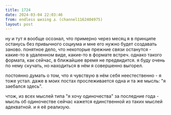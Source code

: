 ```yaml
---
title: 1724
date: 2024-03-04 22:03:46
from: endless шизing ⍼ (channel1162404975)
layout: post
---
```


ну и тут я вообще осознал, что примерно через месяц я в принципе останусь без привычного социума и мне его нужно будет создавать заново. понятное дело, что некоторые прежние связи останутся - какие-то в удаленном виде, какие-то в формате встреч. однако такого формата, как сейчас, в ближайшее время не предвидится. я буду очень по нему скучать, но находиться в нём я совершенно выгорел.

постоянно думать о том, что я чувствую в нём себя неестественно - я тоже устал. даже в моих постах прослеживается одна и та же мысль: "я заебался здесь".

чтож, из всех мыслей типа "я хочу одиночества" за последние года - мысль об одиночестве сейчас кажется единственной из таких мыслей адекватной. и я её реализую.
